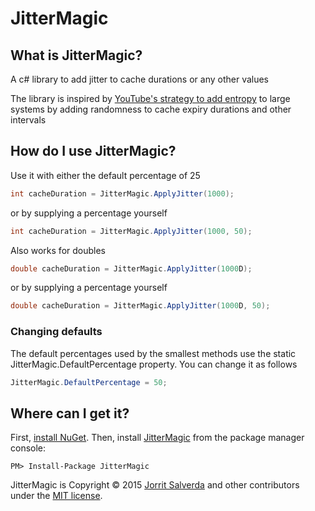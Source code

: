 # JitterMagic

What is JitterMagic?
--------------------------------
A c# library to add jitter to cache durations or any other values

The library is inspired by [YouTube's strategy to add entropy](http://highscalability.com/blog/2012/4/17/youtube-strategy-adding-jitter-isnt-a-bug.html) to large systems by adding randomness to cache expiry durations and other intervals

How do I use JitterMagic?
--------------------------------
Use it with either the default percentage of 25

```csharp
int cacheDuration = JitterMagic.ApplyJitter(1000);
```

or by supplying a percentage yourself

```csharp
int cacheDuration = JitterMagic.ApplyJitter(1000, 50);
```

Also works for doubles

```csharp
double cacheDuration = JitterMagic.ApplyJitter(1000D);
```

or by supplying a percentage yourself

```csharp
double cacheDuration = JitterMagic.ApplyJitter(1000D, 50);
```

### Changing defaults

The default percentages used by the smallest methods use the static JitterMagic.DefaultPercentage property. You can change it as follows

```csharp
JitterMagic.DefaultPercentage = 50;
```

Where can I get it?
--------------------------------
First, [install NuGet](http://docs.nuget.org/docs/start-here/installing-nuget). Then, install [JitterMagic](https://www.nuget.org/packages/JitterMagic/) from the package manager console:

    PM> Install-Package JitterMagic

JitterMagic is Copyright &copy; 2015 [Jorrit Salverda](http://blog.jorritsalverda.com/) and other contributors under the [MIT license](LICENSE.txt).